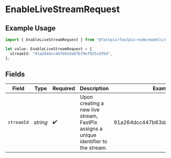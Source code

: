 # EnableLiveStreamRequest

## Example Usage

```typescript
import { EnableLiveStreamRequest } from "@fastpix/fastpix-node/models/operations";

let value: EnableLiveStreamRequest = {
  streamId: "91a264dcc447b63da6fb79ef925cd76d",
};
```

## Fields

| Field                                                                               | Type                                                                                | Required                                                                            | Description                                                                         | Example                                                                             |
| ----------------------------------------------------------------------------------- | ----------------------------------------------------------------------------------- | ----------------------------------------------------------------------------------- | ----------------------------------------------------------------------------------- | ----------------------------------------------------------------------------------- |
| `streamId`                                                                          | *string*                                                                            | :heavy_check_mark:                                                                  | Upon creating a new live stream, FastPix assigns a unique identifier to the stream. | 91a264dcc447b63da6fb79ef925cd76d                                                    |